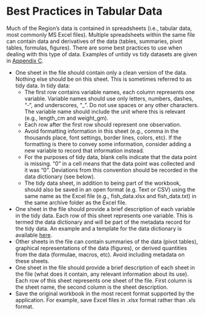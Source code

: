 # Best Practices in Tabular Data

Much of the Region’s data is contained in spreadsheets \(i.e., tabular data, most commonly MS Excel files\). Multiple spreadsheets within the same file can contain data and derivatives of the data \(tables, summaries, pivot tables, formulas, figures\). There are some best practices to use when dealing with this type of data. Examples of untidy vs tidy datasets are given in [Appendix C](../../appendix-c-example-of-untidy-vs.-tidy-tabular-data.md).

* One sheet in the file should contain only a clean version of the data. Nothing else should be on this sheet. This is sometimes referred to as tidy data. In tidy data:
  * The first row contains variable names, each column represents one variable. Variable names should use only letters, numbers, dashes, “-“, and underscores, “\_”. Do not use spaces or any other characters. The variable name should include the unit where this is relevant \(e.g., length\_cm and weight\_gm\).
  * Each row after the first row should represent one observation.
  * Avoid formatting information in this sheet \(e.g., comma in the thousands place, font settings, border lines, colors, etc\). If the formatting is there to convey some information, consider adding a new variable to record that information instead.
  * For the purposes of tidy data, blank cells indicate that the data point is missing. “0” in a cell means that the data point was collected and it was “0”. Deviations from this convention should be recorded in the data dictionary \(see below\).
  * The tidy data sheet, in addition to being part of the workbook, should also be saved in an open format \(e.g. Text  or CSV\) using the same name as the Excel file \(e.g., fish\_data.xlsx and fish\_data.txt\) in the same archive folder as the Excel file.
* One sheet in the file should provide a brief description of each variable in the tidy data. Each row of this sheet represents one variable. This is termed the data dictionary and will be part of the metadata record for the tidy data. An example and a template for the data dictionary is available [here](https://drive.google.com/open?id=17p0hwSsKFoDryC5EDGPkxChBjKWvN0V-2U-6SAO3NKQ). 
* Other sheets in the file can contain summaries of the data \(pivot tables\), graphical representations of the data \(figures\), or derived quantities from the data \(formulae, macros, etc\). Avoid including metadata on these sheets.
* One sheet in the file should provide a brief description of each sheet in the file \(what does it contain, any relevant information about its use\). Each row of this sheet represents one sheet of the file. First column is the sheet name, the second column is the sheet description.
* Save the original workbook in the most recent format supported by the application. For example, save Excel files in .xlsx format rather than .xls format.

